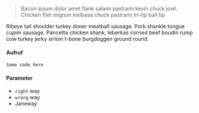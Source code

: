 > Bacon ipsum dolor amet flank salami pastrami kevin chuck jowl. Chicken filet mignon kielbasa chuck pastrami tri-tip ball tip

Ribeye tail shoulder turkey doner meatball sausage. Pork shankle tongue cupim sausage. Pancetta chicken shank, leberkas corned beef boudin rump cow turkey jerky sirloin t-bone burgdoggen ground round. 

#### Aufruf

	Some code here

#### Parameter

- `right` way
- `wrong` way
- Janeway

